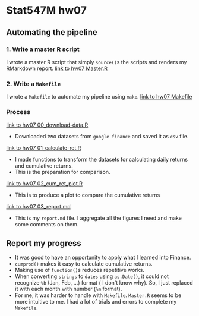 
# Stat547M hw07

## Automating the pipeline
### 1. Write a master R script   
I wrote a master R script that simply `source()`s the scripts and renders my RMarkdown report. 
[link to hw07 Master.R](Master.R)  
  
### 2. Write a `Makefile`
I wrote a `Makefile` to automate my pipeline using `make`. 
[link to hw07 Makefile](Makefile)  
  
### Process
[link to hw07 00_download-data.R](00_download-data.R)   
  - Downloaded two datasets from `google finance` and saved it as `csv` file.  
  
[link to hw07 01_calculate-ret.R](01_calculate-ret.R)    
  - I made functions to transform the datasets for calculating daily returns and cumulative returns.   
  - This is the preparation for comparison.   
  
[link to hw07 02_cum_ret_plot.R](02_cum_ret_plot.R)    
  - This is to produce a plot to compare the cumulative returns   
     
[link to hw07 03_report.md](03_report.md)   
  - This is my `report.md` file. I aggregate all the figures I need and make some comments on them.   

  

## Report my progress
- It was good to have an opportunity to apply what I learned into Finance.
- `cumprod()` makes it easy to calculate cumulative returns.
- Making use of `function()`s reduces repetitive works.
- When converting `strings` to `dates` using `as.Date()`, it could not recognize `%b` (Jan, Feb, ...) format ( I don't know why). So, I just replaced it with each month with number (`%m` format).
- For me, it was harder to handle with `Makefile`. `Master.R` seems to be more intuitive to me. I had a lot of trials and errors to complete my `Makefile`. 



